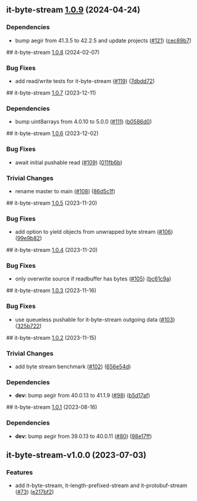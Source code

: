 ## it-byte-stream [1.0.9](https://github.com/achingbrain/it/compare/it-byte-stream-v1.0.8...it-byte-stream-1.0.9) (2024-04-24)


### Dependencies

* bump aegir from 41.3.5 to 42.2.5 and update projects ([#121](https://github.com/achingbrain/it/issues/121)) ([cec89b7](https://github.com/achingbrain/it/commit/cec89b7c790bea695b053e3b6b3c255655def1cd))

## it-byte-stream [1.0.8](https://github.com/achingbrain/it/compare/it-byte-stream-v1.0.7...it-byte-stream-v1.0.8) (2024-02-07)


### Bug Fixes

* add read/write tests for it-byte-stream ([#119](https://github.com/achingbrain/it/issues/119)) ([7dbdd72](https://github.com/achingbrain/it/commit/7dbdd728ec1277acd92e1d381a1bb73797b8670d))

## it-byte-stream [1.0.7](https://github.com/achingbrain/it/compare/it-byte-stream-v1.0.6...it-byte-stream-v1.0.7) (2023-12-11)


### Dependencies

* bump uint8arrays from 4.0.10 to 5.0.0 ([#111](https://github.com/achingbrain/it/issues/111)) ([b0586d0](https://github.com/achingbrain/it/commit/b0586d0d1adf2ecf7a14f53aa8fd8220aaaf78dc))

## it-byte-stream [1.0.6](https://github.com/achingbrain/it/compare/it-byte-stream-v1.0.5...it-byte-stream-v1.0.6) (2023-12-02)


### Bug Fixes

* await initial pushable read ([#109](https://github.com/achingbrain/it/issues/109)) ([011fb6b](https://github.com/achingbrain/it/commit/011fb6b6eaf61a39a4ff16fc5392c311cad1aeb1))


### Trivial Changes

* rename master to main ([#108](https://github.com/achingbrain/it/issues/108)) ([86d5c1f](https://github.com/achingbrain/it/commit/86d5c1f2082c79a49ef1e75511abfa7e647fd7b9))

## it-byte-stream [1.0.5](https://github.com/achingbrain/it/compare/it-byte-stream-v1.0.4...it-byte-stream-v1.0.5) (2023-11-20)


### Bug Fixes

* add option to yield objects from unwrapped byte stream ([#106](https://github.com/achingbrain/it/issues/106)) ([99e9b82](https://github.com/achingbrain/it/commit/99e9b8242b390703f7c9fa44a7edbb27cee920b8))

## it-byte-stream [1.0.4](https://github.com/achingbrain/it/compare/it-byte-stream-v1.0.3...it-byte-stream-v1.0.4) (2023-11-20)


### Bug Fixes

* only overwrite source if readbuffer has bytes ([#105](https://github.com/achingbrain/it/issues/105)) ([bc61c9a](https://github.com/achingbrain/it/commit/bc61c9a2ae69993763c33b0fb5e453e70df45075))

## it-byte-stream [1.0.3](https://github.com/achingbrain/it/compare/it-byte-stream-v1.0.2...it-byte-stream-v1.0.3) (2023-11-16)


### Bug Fixes

* use queueless pushable for it-byte-stream outgoing data ([#103](https://github.com/achingbrain/it/issues/103)) ([325b722](https://github.com/achingbrain/it/commit/325b72230ddb3fec9f13e400460731d9ee2d2363))

## it-byte-stream [1.0.2](https://github.com/achingbrain/it/compare/it-byte-stream-v1.0.1...it-byte-stream-v1.0.2) (2023-11-15)


### Trivial Changes

* add byte stream benchmark ([#102](https://github.com/achingbrain/it/issues/102)) ([656e54d](https://github.com/achingbrain/it/commit/656e54d0dbf50c3586d4cafab58472b527c9c064))


### Dependencies

* **dev:** bump aegir from 40.0.13 to 41.1.9 ([#98](https://github.com/achingbrain/it/issues/98)) ([b5d17af](https://github.com/achingbrain/it/commit/b5d17af750dfa2191423dcf06f37b06e5a866ec8))

## it-byte-stream [1.0.1](https://github.com/achingbrain/it/compare/it-byte-stream-v1.0.0...it-byte-stream-v1.0.1) (2023-08-16)


### Dependencies

* **dev:** bump aegir from 39.0.13 to 40.0.11 ([#80](https://github.com/achingbrain/it/issues/80)) ([98e17ff](https://github.com/achingbrain/it/commit/98e17ff5f108fce177d98a56c201533a415623e4))

## it-byte-stream-v1.0.0 (2023-07-03)


### Features

* add it-byte-stream, it-length-prefixed-stream and it-protobuf-stream ([#73](https://github.com/achingbrain/it/issues/73)) ([e217bf2](https://github.com/achingbrain/it/commit/e217bf27f1dc1de3272f1273f47e71caa159783a))
